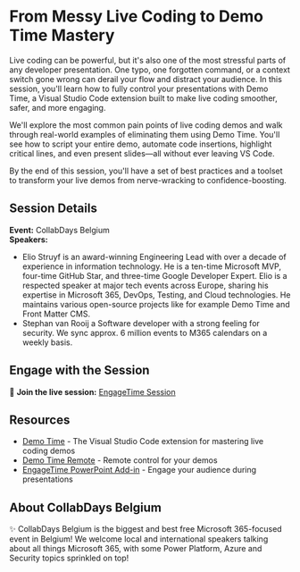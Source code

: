 # From Messy Live Coding to Demo Time Mastery

Live coding can be powerful, but it's also one of the most stressful parts of any developer presentation. One typo, one forgotten command, or a context switch gone wrong can derail your flow and distract your audience. In this session, you'll learn how to fully control your presentations with Demo Time, a Visual Studio Code extension built to make live coding smoother, safer, and more engaging.

We'll explore the most common pain points of live coding demos and walk through real-world examples of eliminating them using Demo Time. You'll see how to script your entire demo, automate code insertions, highlight critical lines, and even present slides—all without ever leaving VS Code.

By the end of this session, you'll have a set of best practices and a toolset to transform your live demos from nerve-wracking to confidence-boosting.

## Session Details

**Event:** CollabDays Belgium  
**Speakers:** 
- Elio Struyf is an award-winning Engineering Lead with over a decade of experience in information technology. He is a ten-time Microsoft MVP, four-time GitHub Star, and three-time Google Developer Expert. Elio is a respected speaker at major tech events across Europe, sharing his expertise in Microsoft 365, DevOps, Testing, and Cloud technologies. He maintains various open-source projects like for example Demo Time and Front Matter CMS.
- Stephan van Rooij a Software developer with a strong feeling for security. We sync approx. 6 million events to M365 calendars on a weekly basis.

## Engage with the Session

🎯 **Join the live session:** [EngageTime Session](https://engagetime.live/session/1nbawv)

## Resources

- [Demo Time](https://demotime.show) - The Visual Studio Code extension for mastering live coding demos
- [Demo Time Remote](https://remote.demotime.show) - Remote control for your demos
- [EngageTime PowerPoint Add-in](https://appsource.microsoft.com/en-us/product/office/WA200008736?tab=Overview) - Engage your audience during presentations

## About CollabDays Belgium

✨ CollabDays Belgium is the biggest and best free Microsoft 365-focused event in Belgium! We welcome local and international speakers talking about all things Microsoft 365, with some Power Platform, Azure and Security topics sprinkled on top!

